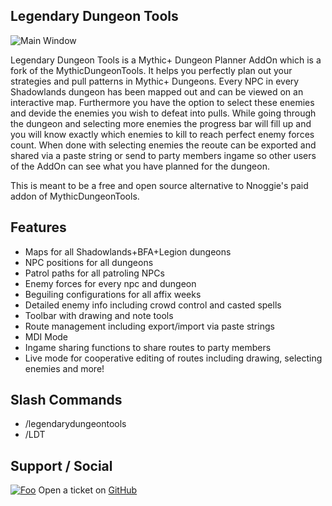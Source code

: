 Legendary Dungeon Tools
------------------
![Main Window](https://i.imgur.com/HFzS0Xl.jpg "x")

Legendary Dungeon Tools is a Mythic+ Dungeon Planner AddOn which is a fork of the MythicDungeonTools. It helps you perfectly plan out your strategies and pull patterns in Mythic+ Dungeons. Every NPC in every Shadowlands dungeon has been mapped out and can be viewed on an interactive map. Furthermore you have the option to select these enemies and devide the enemies you wish to defeat into pulls. While going through the dungeon and selecting more enemies the progress bar will fill up and you will know exactly which enemies to kill to reach perfect enemy forces count. When done with selecting enemies the reoute can be exported and shared via a paste string or send to party members ingame so other users of the AddOn can see what you have planned for the dungeon.

This is meant to be a free and open source alternative to Nnoggie's paid addon of MythicDungeonTools.

Features
------------------
- Maps for all Shadowlands+BFA+Legion dungeons
- NPC positions for all dungeons
- Patrol paths for all patroling NPCs
- Enemy forces for every npc and dungeon
- Beguiling configurations for all affix weeks
- Detailed enemy info including crowd control and casted spells
- Toolbar with drawing and note tools
- Route management including export/import via paste strings
- MDI Mode
- Ingame sharing functions to share routes to party members
- Live mode for cooperative editing of routes including drawing, selecting enemies and more!


Slash Commands
------------------
- /legendarydungeontools
- /LDT

Support / Social
------------------

[![Foo](https://i.imgur.com/qV0ZkHA.png)](https://github.com/aballantine555/LegendaryDungeonTools/issues/new) Open a ticket on [GitHub](https://github.com/aballantine555/LegendaryDungeonTools/issues/new "GitHub")

